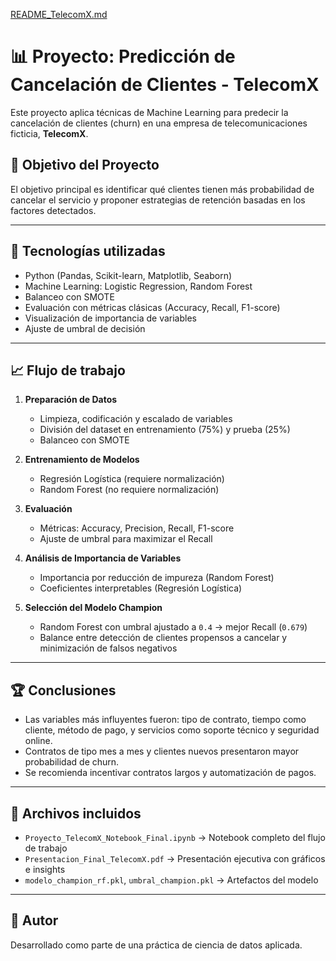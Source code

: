 [README_TelecomX.md](https://github.com/user-attachments/files/21608005/README_TelecomX.md)

# 📊 Proyecto: Predicción de Cancelación de Clientes - TelecomX

Este proyecto aplica técnicas de Machine Learning para predecir la cancelación de clientes (churn) en una empresa de telecomunicaciones ficticia, **TelecomX**.

## 🧠 Objetivo del Proyecto

El objetivo principal es identificar qué clientes tienen más probabilidad de cancelar el servicio y proponer estrategias de retención basadas en los factores detectados.

---

## 🔧 Tecnologías utilizadas

- Python (Pandas, Scikit-learn, Matplotlib, Seaborn)
- Machine Learning: Logistic Regression, Random Forest
- Balanceo con SMOTE
- Evaluación con métricas clásicas (Accuracy, Recall, F1-score)
- Visualización de importancia de variables
- Ajuste de umbral de decisión

---

## 📈 Flujo de trabajo

1. **Preparación de Datos**
   - Limpieza, codificación y escalado de variables
   - División del dataset en entrenamiento (75%) y prueba (25%)
   - Balanceo con SMOTE

2. **Entrenamiento de Modelos**
   - Regresión Logística (requiere normalización)
   - Random Forest (no requiere normalización)

3. **Evaluación**
   - Métricas: Accuracy, Precision, Recall, F1-score
   - Ajuste de umbral para maximizar el Recall

4. **Análisis de Importancia de Variables**
   - Importancia por reducción de impureza (Random Forest)
   - Coeficientes interpretables (Regresión Logística)

5. **Selección del Modelo Champion**
   - Random Forest con umbral ajustado a `0.4` → mejor Recall (`0.679`)
   - Balance entre detección de clientes propensos a cancelar y minimización de falsos negativos

---

## 🏆 Conclusiones

- Las variables más influyentes fueron: tipo de contrato, tiempo como cliente, método de pago, y servicios como soporte técnico y seguridad online.
- Contratos de tipo mes a mes y clientes nuevos presentaron mayor probabilidad de churn.
- Se recomienda incentivar contratos largos y automatización de pagos.

---

## 📂 Archivos incluidos

- `Proyecto_TelecomX_Notebook_Final.ipynb` → Notebook completo del flujo de trabajo
- `Presentacion_Final_TelecomX.pdf` → Presentación ejecutiva con gráficos e insights
- `modelo_champion_rf.pkl`, `umbral_champion.pkl` → Artefactos del modelo

---

## 👤 Autor

Desarrollado como parte de una práctica de ciencia de datos aplicada.
